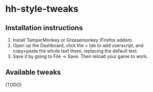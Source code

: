 # hh-style-tweaks

## Installation instructions

1. Install TamperMonkey or Greasemonkey (Firefox addon).
2. Open up the Dashboard, click the + tab to add userscript, and copy+paste the whole text there, replacing the default text.
3. Save it by going to File -> Save. Then reload your game to work.

## Available tweaks
(TODO)
